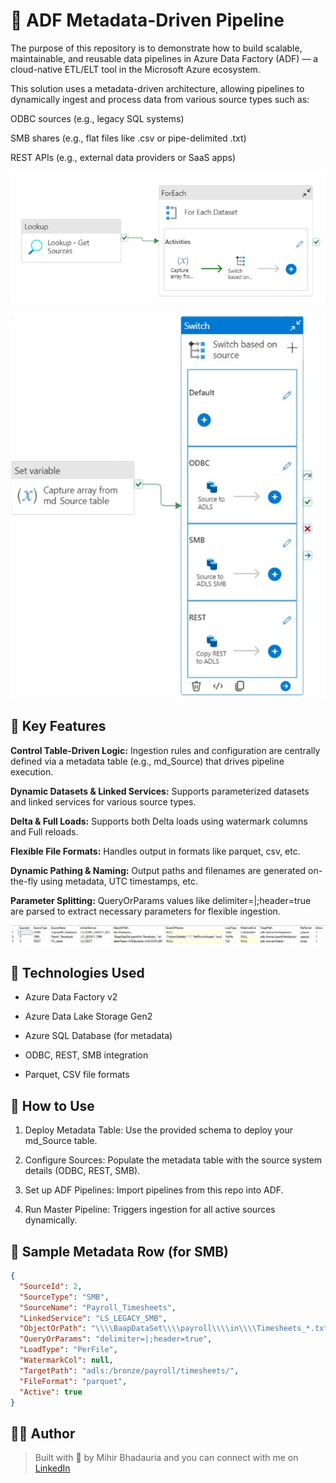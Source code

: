 # 💼 ADF Metadata-Driven Pipeline

The purpose of this repository is to demonstrate how to build scalable, maintainable, and reusable data pipelines in Azure Data Factory (ADF) — a cloud-native ETL/ELT tool in the Microsoft Azure ecosystem.

This solution uses a metadata-driven architecture, allowing pipelines to dynamically ingest and process data from various source types such as:

ODBC sources (e.g., legacy SQL systems)

SMB shares (e.g., flat files like .csv or pipe-delimited .txt)

REST APIs (e.g., external data providers or SaaS apps)

![ADF Pipeline image](/images/adf_pipeline_1.jpg)

![ADF Pipeline image](/images/adf_pipeline_2.jpg)

## 🧠 Key Features

**Control Table-Driven Logic:** Ingestion rules and configuration are centrally defined via a metadata table (e.g., md_Source) that drives pipeline execution.

**Dynamic Datasets & Linked Services:** Supports parameterized datasets and linked services for various source types.

**Delta & Full Loads:** Supports both Delta loads using watermark columns and Full reloads.

**Flexible File Formats:** Handles output in formats like parquet, csv, etc.

**Dynamic Pathing & Naming:** Output paths and filenames are generated on-the-fly using metadata, UTC timestamps, etc.

**Parameter Splitting:** QueryOrParams values like delimiter=|;header=true are parsed to extract necessary parameters for flexible ingestion.

![Metadata table image](/images/md_source.jpg)

## 🧪 Technologies Used

* Azure Data Factory v2

* Azure Data Lake Storage Gen2

* Azure SQL Database (for metadata)

* ODBC, REST, SMB integration

* Parquet, CSV file formats

## 🔧 How to Use

1. Deploy Metadata Table: Use the provided schema to deploy your md_Source table.

2. Configure Sources: Populate the metadata table with the source system details (ODBC, REST, SMB).

3. Set up ADF Pipelines: Import pipelines from this repo into ADF.

4. Run Master Pipeline: Triggers ingestion for all active sources dynamically.

## 🧩 Sample Metadata Row (for SMB)
```json
{
  "SourceId": 2,
  "SourceType": "SMB",
  "SourceName": "Payroll_Timesheets",
  "LinkedService": "LS_LEGACY_SMB",
  "ObjectOrPath": "\\\\BaapDataSet\\\\payroll\\\\in\\\\Timesheets_*.txt",
  "QueryOrParams": "delimiter=|;header=true",
  "LoadType": "PerFile",
  "WatermarkCol": null,
  "TargetPath": "adls:/bronze/payroll/timesheets/",
  "FileFormat": "parquet",
  "Active": true
}
```

## 👨‍💻 Author

> Built with 💪 by Mihir Bhadauria and you can connect with me on [LinkedIn](https://www.linkedin.com/in/mihir-bhadauria/)
